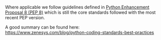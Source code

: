 Where applicable we follow guidelines defined in [Python Enhancement Proposal 8 (PEP 8)](https://peps.python.org/pep-0008/) which is still the core standards followed with the most recent PEP version.

A good summary can be found here: https://www.zenesys.com/blog/python-coding-standards-best-practices